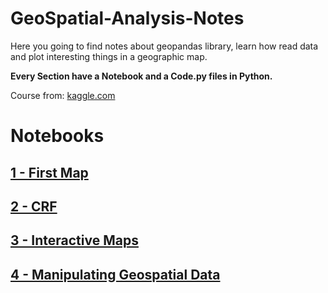# **GeoSpatial-Analysis-Notes**

Here you going to find notes about geopandas library, learn how read data and plot interesting things in a geographic map.

**Every Section have a Notebook and a Code.py files in Python.**

Course from: [kaggle.com](https://www.kaggle.com/code/alexisbcook/your-first-map/tutorial)

# **Notebooks**

## [1 - First Map](https://github.com/MiguelAngel-ht/GeoSpatial-Analysis-Notes/blob/main/01-First-Map/Notebook.ipynb)
## [2 - CRF](https://github.com/MiguelAngel-ht/GeoSpatial-Analysis-Notes/blob/main/02-Coordinate-Reference-Systems/Notebook.ipynb)
## [3 - Interactive Maps](https://github.com/MiguelAngel-ht/GeoSpatial-Analysis-Notes/blob/main/03-Interactive-Maps/Notebook.ipynb)
## [4 - Manipulating Geospatial Data](https://github.com/MiguelAngel-ht/GeoSpatial-Analysis-Notes/blob/main/04-Manipulating-Geospatial-Data/Notebook.ipynb)

